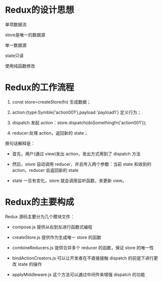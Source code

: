 # Redux的设计思想
单项数据流

store是唯一的数据源

单一数据源

state只读

使用纯函数修改


# Redux的工作流程

1. const store=createStore(fn) 生成数据；

2. action:{type:Symble('action001'),payload:'payload1'} 定义行为；

3. dispatch 发起 action：store.dispatch(doSomethingfn('action001'));

4. reducer:处理 action，返回新的 state；

换句话解释是：

- 首先，用户(通过 view)发出 action，发出方式用到了 dispatch 方法

- 然后，store 自动调用 reducer，并且传入两个参数：当前 state 和收到的 action，reducer 会返回新的 state

- state 一旦有变化，store 就会调用监听函数，来更新 view。


# Redux的主要构成

Redux 源码主要分为几个模块文件：

- compose.js 提供从右到左进行函数式编程

- createStore.js 提供作为生成唯一 store 的函数

- combineReducers.js 提供合并多个 reducer 的函数，保证 store 的唯一性

- bindActionCreators.js 可以让开发者在不直接接触 dispatch 的前提下进行更改 state 的操作

- applyMiddleware.js 这个方法可以通过中间件来增强 dispatch 的功能